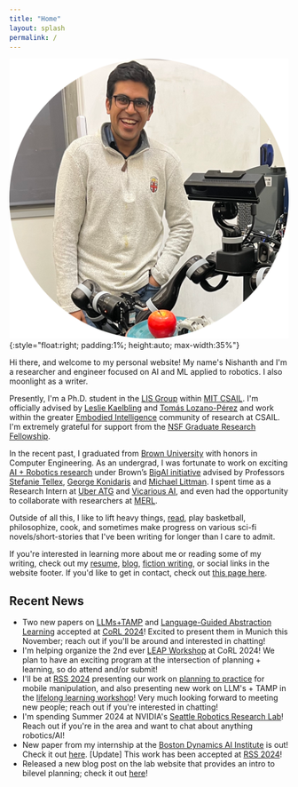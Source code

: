 ```yaml
---
title: "Home"
layout: splash
permalink: /
---
```


![Me](/images/me_circle.png){:style="float:right; padding:1%; height:auto; max-width:35%"}

Hi there, and welcome to my personal website! My name's Nishanth and I'm a researcher and engineer focused on AI and ML applied to robotics. I also moonlight as a writer.

Presently, I'm a Ph.D. student in the [LIS Group](https://lis.csail.mit.edu/) within [MIT CSAIL](https://www.csail.mit.edu/). I'm officially advised by [Leslie Kaelbling](https://www.csail.mit.edu/person/leslie-kaelbling) and [Tomás Lozano-Pérez](https://people.csail.mit.edu/tlp/) and work within the greater [Embodied Intelligence](https://ei.csail.mit.edu/) community of research at CSAIL. I'm extremely grateful for support from the [NSF Graduate Research Fellowship](https://engineering.brown.edu/news/2021-03-29/nsf-graduate-research-award).

In the recent past, I graduated from [Brown University](https://www.brown.edu/) with honors in Computer Engineering. As an undergrad, I was fortunate to work on exciting [AI + Robotics research](https://nishanthjkumar.com/research/) under Brown’s [BigAI initiative](http://bigai.cs.brown.edu/) advised by Professors [Stefanie Tellex](https://cs.brown.edu/people/stellex/), [George Konidaris](http://cs.brown.edu/people/gdk/) and [Michael Littman](http://cs.brown.edu/~mlittman/). I spent time as a Research Intern at [Uber ATG](https://www.uber.com/ca/en/atg/research-and-development/) and [Vicarious AI](https://www.vicarious.com/), and even had the opportunity to collaborate with researchers at [MERL](https://www.merl.com/research/). 

Outside of all this, I like to lift heavy things, [read](https://www.goodreads.com/user/show/36308161-nishanth-kumar), play basketball, philosophize, cook, and sometimes make progress on various sci-fi novels/short-stories that I've been writing for longer than I care to admit.

If you're interested in learning more about me or reading some of my writing, check out my [resume](/misc_files/Nishanth_Resume.pdf), [blog](http://nishanthjkumar.com/blog/), [fiction writing](http://nishanthjkumar.com/fiction/), or social links in the website footer. If you'd like to get in contact, check out [this page here](/contact-me/).

## Recent News
* Two new papers on [LLMs+TAMP](https://openreview.net/forum?id=r6ZhiVYriY) and [Language-Guided Abstraction Learning](https://openreview.net/forum?id=OGjGtN6hoo) accepted at [CoRL 2024](https://www.corl.org/)! Excited to present them in Munich this November; reach out if you'll be around and interested in chatting!
* I'm helping organize the 2nd ever [LEAP Workshop](https://leap-workshop.github.io/) at CoRL 2024! We plan to have an exciting program at the intersection of planning + learning, so do attend and/or submit!
* I'll be at [RSS 2024](https://roboticsconference.org/) presenting our work on [planning to practice](https://roboticsconference.org/program/papers/40/) for mobile manipulation, and also presenting new work on LLM's + TAMP in the [lifelong learning workshop](https://sites.google.com/view/lifelong-robot-learning)! Very much looking forward to meeting new people; reach out if you're interested in chatting!
* I'm spending Summer 2024 at NVIDIA's [Seattle Robotics Research Lab](https://research.nvidia.com/labs/srl/)! Reach out if you're in the area and want to chat about anything robotics/AI!
* New paper from my internship at the [Boston Dynamics AI Institute](https://theaiinstitute.com/) is out! Check it out [here](https://planning-to-practice.github.io/). [Update] This work has been accepted at [RSS 2024](https://roboticsconference.org/)!
* Released a new blog post on the lab website that provides an intro to bilevel planning; check it out [here](https://lis.csail.mit.edu/bilevel-planning-for-robots-an-illustrated-introduction/)!